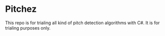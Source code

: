 Pitchez
=======

This repo is for trialing all kind of pitch detection algorithms with C#. It is for trialing purposes only.